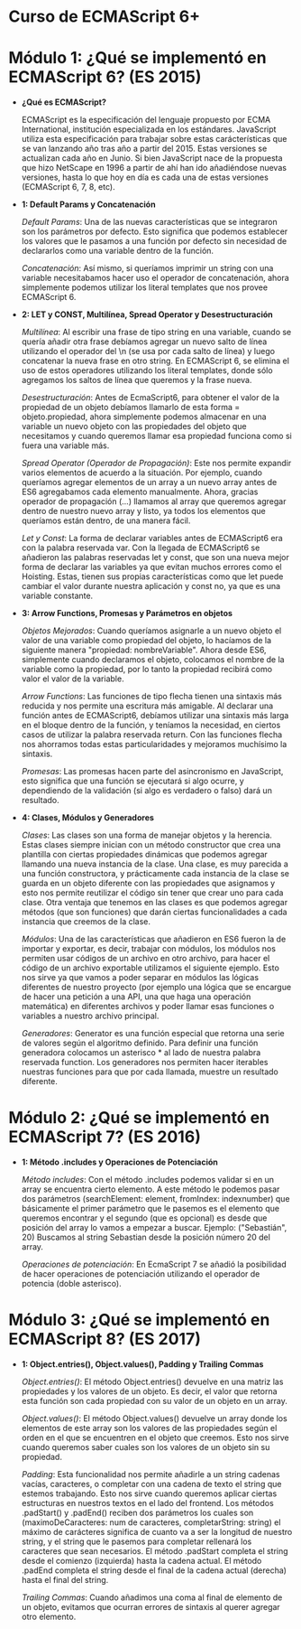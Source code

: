 # Curso de ECMAScript 6+

# Módulo 1: ¿Qué se implementó en ECMAScript 6? (ES 2015)

- **¿Qué es ECMAScript?**

  ECMAScript es la especificación del lenguaje propuesto por ECMA International, institución especializada en los estándares. JavaScript utiliza esta especificación para trabajar sobre estas carácterísticas que se van lanzando año tras año a partir del 2015. Estas versiones se actualizan cada año en Junio.
  Si bien JavaScript nace de la propuesta que hizo NetScape en 1996 a partir de ahí han ido añadiéndose nuevas versiones, hasta lo que hoy en día es cada una de estas versiones (ECMAScript 6, 7, 8, etc).

- **1: Default Params y Concatenación**

  _Default Params_: Una de las nuevas características que se integraron son los parámetros por defecto. Esto significa que podemos establecer los valores que le pasamos a una función por defecto sin necesidad de declararlos como una variable dentro de la función.

  _Concatenación_: Así mismo, si queríamos imprimir un string con una variable necesitabamos hacer uso el operador de concatenación, ahora simplemente podemos utilizar los literal templates que nos provee ECMAScript 6.

- **2: LET y CONST, Multilínea, Spread Operator y Desestructuración**

  _Multilínea_: Al escribir una frase de tipo string en una variable, cuando se quería añadir otra frase debíamos agregar un nuevo salto de línea utilizando el operador del \n (se usa por cada salto de línea) y luego concatenar la nueva frase en otro string. En ECMAScript 6, se elimina el uso de estos operadores utilizando los literal templates, donde sólo agregamos los saltos de línea que queremos y la frase nueva.

  _Desestructuración_: Antes de EcmaScript6, para obtener el valor de la propiedad de un objeto debíamos llamarlo de esta forma = objeto.propiedad, ahora simplemente podemos almacenar en una variable un nuevo objeto con las propiedades del objeto que necesitamos y cuando queremos llamar esa propiedad funciona como si fuera una variable más.

  _Spread Operator (Operador de Propagación)_: Este nos permite expandir varios elementos de acuerdo a la situación. Por ejemplo, cuando queríamos agregar elementos de un array a un nuevo array antes de ES6 agregabamos cada elemento manualmente. Ahora, gracias operador de propagación (...) llamamos al array que queremos agregar dentro de nuestro nuevo array y listo, ya todos los elementos que queríamos están dentro, de una manera fácil.

  _Let y Const_: La forma de declarar variables antes de ECMAScript6 era con la palabra reservada var. Con la llegada de ECMAScript6 se añadieron las palabras reservadas let y const, que son una nueva mejor forma de declarar las variables ya que evitan muchos errores como el Hoisting. Estas, tienen sus propias características como que let puede cambiar el valor durante nuestra aplicación y const no, ya que es una variable constante.

- **3: Arrow Functions, Promesas y Parámetros en objetos**

  _Objetos Mejorados_: Cuando queríamos asignarle a un nuevo objeto el valor de una variable como propiedad del objeto, lo hacíamos de la siguiente manera "propiedad: nombreVariable". Ahora desde ES6, simplemente cuando declaramos el objeto, colocamos el nombre de la variable como la propiedad, por lo tanto la propiedad recibirá como valor el valor de la variable.

  _Arrow Functions_: Las funciones de tipo flecha tienen una sintaxis más reducida y nos permite una escritura más amigable. Al declarar una función antes de ECMAScript6, debíamos utilizar una sintaxis más larga en el bloque dentro de la función, y teníamos la necesidad, en ciertos casos de utilizar la palabra reservada return. Con las funciones flecha nos ahorramos todas estas particularidades y mejoramos muchísimo la sintaxis.

  _Promesas_: Las promesas hacen parte del asincronismo en JavaScript, esto significa que una función se ejecutará si algo ocurre, y dependiendo de la validación (si algo es verdadero o falso) dará un resultado.

- **4: Clases, Módulos y Generadores**

  _Clases_: Las clases son una forma de manejar objetos y la herencia. Estas clases siempre inician con un método constructor que crea una plantilla con ciertas propiedades dinámicas que podemos agregar llamando una nueva instancia de la clase. Una clase, es muy parecida a una función constructora, y prácticamente cada instancia de la clase se guarda en un objeto diferente con las propiedades que asignamos y esto nos permite reutilizar el código sin tener que crear uno para cada clase. Otra ventaja que tenemos en las clases es que podemos agregar métodos (que son funciones) que darán ciertas funcionalidades a cada instancia que creemos de la clase.

  _Módulos_: Una de las características que añadieron en ES6 fueron la de importar y exportar, es decir, trabajar con módulos, los módulos nos permiten usar códigos de un archivo en otro archivo, para hacer el código de un archivo exportable utilizamos el siguiente ejemplo. Esto nos sirve ya que vamos a poder separar en módulos las lógicas diferentes de nuestro proyecto (por ejemplo una lógica que se encargue de hacer una petición a una API, una que haga una operación matemática) en diferentes archivos y poder llamar esas funciones o variables a nuestro archivo principal.

  _Generadores_: Generator es una función especial que retorna una serie de valores según el algoritmo definido. Para definir una función generadora colocamos un asterisco \* al lado de nuestra palabra reservada function. Los generadores nos permiten hacer iterables nuestras funciones para que por cada llamada, muestre un resultado diferente.

# Módulo 2: ¿Qué se implementó en ECMAScript 7? (ES 2016)

- **1: Método .includes y Operaciones de Potenciación**

  _Método includes_: Con el método .includes podemos validar si en un array se encuentra cierto elemento. A este método le podemos pasar dos parámetros (searchElement: element, fromIndex: indexnumber) que básicamente el primer parámetro que le pasemos es el elemento que queremos encontrar y el segundo (que es opcional) es desde que posición del array lo vamos a empezar a buscar. Ejemplo: ("Sebastián", 20) Buscamos al string Sebastian desde la posición número 20 del array.

  _Operaciones de potenciación_: En EcmaScript 7 se añadió la posibilidad de hacer operaciones de potenciación utilizando el operador de potencia (doble asterisco).

# Módulo 3: ¿Qué se implementó en ECMAScript 8? (ES 2017)

- **1: Object.entries(), Object.values(), Padding y Trailing Commas**

  _Object.entries()_: El método Object.entries() devuelve en una matriz las propiedades y los valores de un objeto. Es decir, el valor que retorna esta función son cada propiedad con su valor de un objeto en un array.

  _Object.values()_: El método Object.values() devuelve un array donde los elementos de este array son los valores de las propiedades según el orden en el que se encuentren en el objeto que creemos. Esto nos sirve cuando queremos saber cuales son los valores de un objeto sin su propiedad.

  _Padding_: Esta funcionalidad nos permite añadirle a un string cadenas vacías, caracteres, o completar con una cadena de texto el string que estemos trabajando. Esto nos sirve cuando queremos aplicar ciertas estructuras en nuestros textos en el lado del frontend. Los métodos .padStart() y .padEnd() reciben dos parámetros los cuales son (maximoDeCaracteres: num de caracteres, completarString: string) el máximo de carácteres significa de cuanto va a ser la longitud de nuestro string, y el string que le pasemos para completar rellenará los caracteres que sean necesarios. El método .padStart completa el string desde el comienzo (izquierda) hasta la cadena actual. El método .padEnd completa el string desde el final de la cadena actual (derecha) hasta el final del string.

  _Trailing Commas_: Cuando añadimos una coma al final de elemento de un objeto, evitamos que ocurran errores de sintaxis al querer agregar otro elemento.
